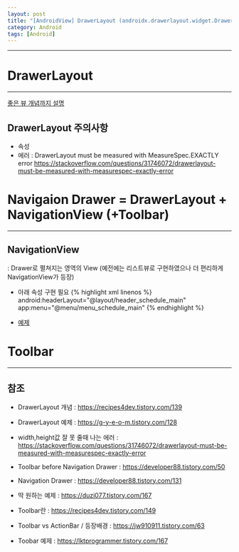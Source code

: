```yaml
---
layout: post
title: "[AndroidView] DrawerLayout (androidx.drawerlayout.widget.DrawerLayout)"
category: Android
tags: [Android]
---
```

------------
  

# DrawerLayout
------------
[좋은 뷰 개념까지 설명](https://recipes4dev.tistory.com/139)

## DrawerLayout 주의사항
- 속성
- 에러 : DrawerLayout must be measured with MeasureSpec.EXACTLY error <https://stackoverflow.com/questions/31746072/drawerlayout-must-be-measured-with-measurespec-exactly-error>
  
  
  
# Navigaion Drawer = DrawerLayout + NavigationView (+Toolbar)
------------
## NavigationView
 : Drawer로 펼쳐지는 영역의 View (예전에는 리스트뷰로 구현하였으나 더 편리하게 NavigationView가 등장)  
 - 아래 속성 구현 필요
 {% highlight xml linenos %}
 android:headerLayout="@layout/header_schedule_main"
 app:menu="@menu/menu_schedule_main"
 {% endhighlight %}

 - [예제](https://developer88.tistory.com/131)
  
  
# Toolbar
------------


  
  
  
  


## 참조
* DrawerLayout 개념 : <https://recipes4dev.tistory.com/139>
* DrawerLayout 예제 : <https://g-y-e-o-m.tistory.com/128>
* width,height값 잘 못 줄때 나는 에러 : <https://stackoverflow.com/questions/31746072/drawerlayout-must-be-measured-with-measurespec-exactly-error>

* Toolbar before Navigation Drawer : <https://developer88.tistory.com/50>
* Navigation Drawer : <https://developer88.tistory.com/131>
* 딱 원하는 예제 : <https://duzi077.tistory.com/167>

* Toolbar란 : <https://recipes4dev.tistory.com/149>
* Toolbar vs ActionBar / 등장배경 : <https://jw910911.tistory.com/63>
* Toobar 예제 : <https://lktprogrammer.tistory.com/167>
